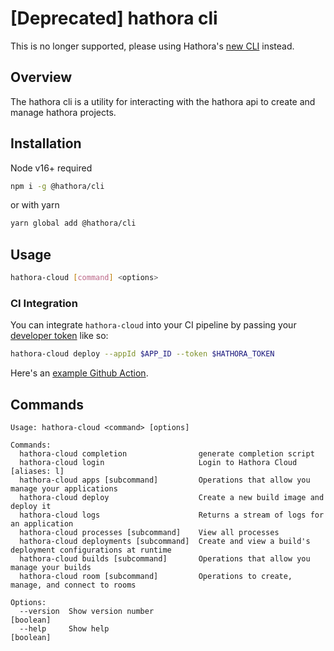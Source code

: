 # [Deprecated] hathora cli

This is no longer supported, please using Hathora's [new CLI]((https://github.com/hathora/ci)) instead.

## Overview

The hathora cli is a utility for interacting with the hathora api to create and manage hathora projects.

## Installation

Node v16+ required

```bash
npm i -g @hathora/cli
```

or with yarn

```bash
yarn global add @hathora/cli
```

## Usage

```bash
hathora-cloud [command] <options>
```

### CI Integration
You can integrate `hathora-cloud` into your CI pipeline by passing your [developer token](https://hathora.dev/docs/guides/generate-developer-token) like so:
```bash
hathora-cloud deploy --appId $APP_ID --token $HATHORA_TOKEN
```

Here's an [example Github Action](https://github.com/hathora/bullet-mania/blob/develop/.github/workflows/deploy.yml#L14).

## Commands

```
Usage: hathora-cloud <command> [options]

Commands:
  hathora-cloud completion                generate completion script
  hathora-cloud login                     Login to Hathora Cloud                                                                                                                                [aliases: l]
  hathora-cloud apps [subcommand]         Operations that allow you manage your applications
  hathora-cloud deploy                    Create a new build image and deploy it
  hathora-cloud logs                      Returns a stream of logs for an application
  hathora-cloud processes [subcommand]    View all processes
  hathora-cloud deployments [subcommand]  Create and view a build's deployment configurations at runtime
  hathora-cloud builds [subcommand]       Operations that allow you manage your builds
  hathora-cloud room [subcommand]         Operations to create, manage, and connect to rooms

Options:
  --version  Show version number                                                                                                                                                                   [boolean]
  --help     Show help                                                                                                                                                                             [boolean]
```
